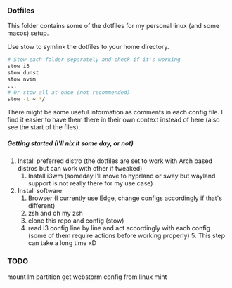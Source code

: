 ### Dotfiles

This folder contains some of the dotfiles for my personal linux (and some macos) setup.

Use stow to symlink the dotfiles to your home directory.

```zsh
# Stow each folder separately and check if it's working
stow i3
stow dunst
stow nvim
...
# Or stow all at once (not recommended)
stow -t ~ */
```

There might be some useful information as comments in each config file. I find it easier
to have them there in their own context instead of here (also see the start of the files).

##### Getting started (I'll nix it some day, or not)

1. Install preferred distro (the dotfiles are set to work with Arch based distros but can work with other if tweaked)
   1. Install i3wm (someday I'll move to hyprland or sway but wayland support is not really there for my use case)
2. Install software
   1. Browser (I currently use Edge, change configs accordingly if that's different)
   2. zsh and oh my zsh
   3. clone this repo and config (stow)
   4. read i3 config line by line and act accordingly with each config (some of them require actions before working properly)
      5. This step can take a long time xD

### TODO

mount lm partition
get webstorm config from linux mint